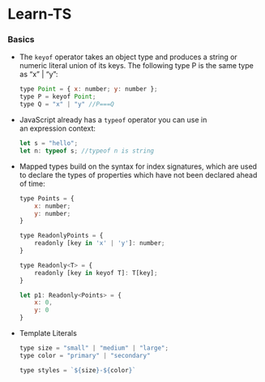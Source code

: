 # Learn-TS
### Basics

- The `keyof` operator takes an object type and produces a string or numeric literal union of its keys. The following type P is the same type as “x” | “y”:
    
    ```jsx
    type Point = { x: number; y: number };
    type P = keyof Point;
    type Q = "x" | "y" //P===Q
    ```
    
- JavaScript already has a `typeof` operator you can use in an expression context:
    
    ```jsx
    let s = "hello";
    let n: typeof s; //typeof n is string
    ```
    
- Mapped types build on the syntax for index signatures, which are used to declare the types of properties which have not been declared ahead of time:
    
    ```jsx
    type Points = {
        x: number;
        y: number;
    }
    
    type ReadonlyPoints = {
        readonly [key in 'x' | 'y']: number;
    }
    
    type Readonly<T> = {
        readonly [key in keyof T]: T[key];
    }
    
    let p1: Readonly<Points> = {
        x: 0,
        y: 0
    }
    ```
    
- Template Literals
    
    ```jsx
    type size = "small" | "medium" | "large";
    type color = "primary" | "secondary"
    
    type styles = `${size}-${color}`
    ```